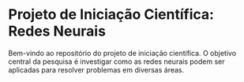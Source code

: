 # Projeto de Iniciação Científica: Redes Neurais
Bem-vindo ao repositório do projeto de iniciação científica. O objetivo central da pesquisa é investigar como as redes neurais podem ser aplicadas para resolver problemas em diversas áreas.